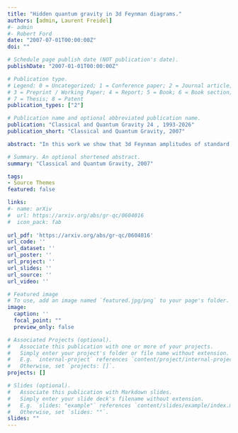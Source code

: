 ```yaml
---
title: "Hidden quantum gravity in 3d Feynman diagrams."
authors: [admin, Laurent Freidel]
#- admin
#- Robert Ford
date: "2007-07-01T00:00:00Z"
doi: ""

# Schedule page publish date (NOT publication's date).
publishDate: "2007-01-01T00:00:00Z"

# Publication type.
# Legend: 0 = Uncategorized; 1 = Conference paper; 2 = Journal article;
# 3 = Preprint / Working Paper; 4 = Report; 5 = Book; 6 = Book section;
# 7 = Thesis; 8 = Patent
publication_types: ["2"]

# Publication name and optional abbreviated publication name.
publication: "Classical and Quantum Gravity 24 , 1993-2026"
publication_short: "Classical and Quantum Gravity, 2007"

abstract: "In this work we show that 3d Feynman amplitudes of standard QFT in flat and homogeneous space can be naturally expressed as expectation values of a specific topological spin foam model. The main interest of the paper is to set up a framework which gives a background independent perspective on usual field theories and can also be applied in higher dimensions. We also show that this Feynman graph spin foam model, which encodes the geometry of flat space-time, can be purely expressed in terms of algebraic data associated with the Poincare group. This spin foam model turns out to be the spin foam quantization of a BF theory based on the Poincare group, and as such is related to a quantization of 3d gravity in the limit where the Newton constant G_N goes to 0. We investigate the 4d case in a companion paper where the strategy proposed here leads to similar results."

# Summary. An optional shortened abstract.
summary: "Classical and Quantum Gravity, 2007"

tags:
- Source Themes
featured: false

links:
#- name: arXiv
#  url: https://arxiv.org/abs/gr-qc/0604016
#  icon_pack: fab
  
url_pdf: 'https://arxiv.org/abs/gr-qc/0604016'
url_code: ''
url_dataset: ''
url_poster: ''
url_project: ''
url_slides: ''
url_source: ''
url_video: ''

# Featured image
# To use, add an image named `featured.jpg/png` to your page's folder. 
image:
  caption: ''
  focal_point: ""
  preview_only: false

# Associated Projects (optional).
#   Associate this publication with one or more of your projects.
#   Simply enter your project's folder or file name without extension.
#   E.g. `internal-project` references `content/project/internal-project/index.md`.
#   Otherwise, set `projects: []`.
projects: []

# Slides (optional).
#   Associate this publication with Markdown slides.
#   Simply enter your slide deck's filename without extension.
#   E.g. `slides: "example"` references `content/slides/example/index.md`.
#   Otherwise, set `slides: ""`.
slides: ""
---
```

